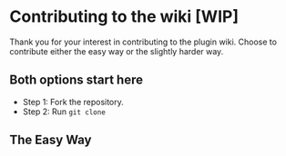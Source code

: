 # Contributing to the wiki [WIP]

Thank you for your interest in contributing to the plugin wiki. Choose to contribute either the easy way or the slightly harder way.
## Both options start here
* Step 1: Fork the repository.
* Step 2: Run `git clone` 

## The Easy Way
